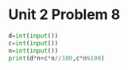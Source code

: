 # Unit 2 Problem 8
```.py
d=int(input())
c=int(input())
n=int(input())
print(d*n+c*n//100,c*n%100)
```
